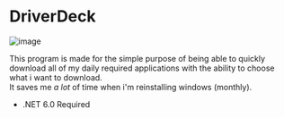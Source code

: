 # DriverDeck
![image](https://user-images.githubusercontent.com/111674229/233241590-90dd4efa-8f82-4da8-86bf-a45263e976e6.png)

This program is made for the simple purpose of being able to quickly download all of my daily required applications
with the ability to choose what i want to download.
<br>
It saves me *a lot* of time when i'm reinstalling windows (monthly).

- .NET 6.0 Required
